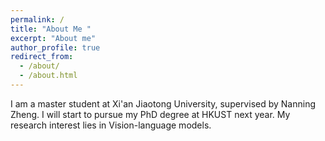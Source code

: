 ```yaml
---
permalink: /
title: "About Me "
excerpt: "About me"
author_profile: true
redirect_from: 
  - /about/
  - /about.html
---
```

I am a master student at Xi'an Jiaotong University, supervised by Nanning Zheng. I will start to pursue my PhD degree at HKUST next year. My research interest lies in Vision-language models.

